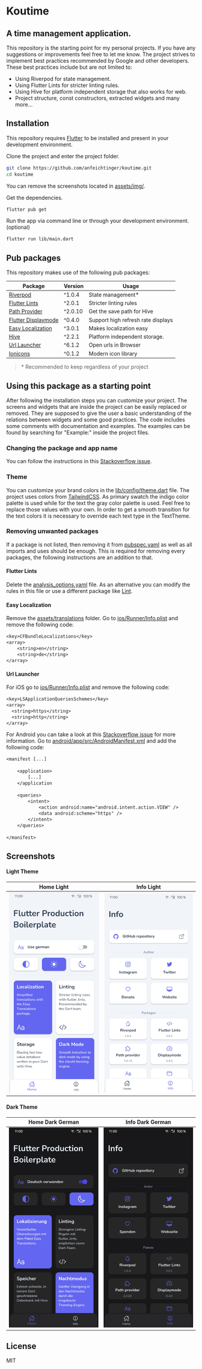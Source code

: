 # Koutime
## A time management application.

This repository is the starting point for my personal projects. If you have any suggestions or improvements feel free to let me know. The project strives to implement best practices recommended by Google and other developers. These best practices include but are not limited to:

- Using Riverpod for state management.
- Using Flutter Lints for stricter linting rules.
- Using Hive for platform independent storage that also works for web.
- Project structure, const constructors, extracted widgets and many more...

## Installation

This repository requires [Flutter](https://flutter.dev/docs/get-started/install) to be installed and present in your development environment.

Clone the project and enter the project folder.
```sh
git clone https://github.com/anfeichtinger/koutime.git
cd koutime
```

You can remove the screenshots located in [assets/img/](./assets/img).

Get the dependencies.
```sh
flutter pub get
```

Run the app via command line or through your development environment. (optional)
```sh
flutter run lib/main.dart
```

## Pub packages

This repository makes use of the following pub packages:

| Package | Version | Usage |
| ------ | ------ | ------ |
| [Riverpod](https://pub.dev/packages/flutter_riverpod) | ^1.0.4 | State management*
| [Flutter Lints](https://pub.dev/packages/flutter_lints) | ^2.0.1 | Stricter linting rules
| [Path Provider](https://pub.dev/packages/path_provider) | ^2.0.10 | Get the save path for Hive
| [Flutter Displaymode](https://pub.dev/packages/flutter_displaymode) | ^0.4.0 | Support high refresh rate displays
| [Easy Localization](https://pub.dev/packages/easy_localization) | ^3.0.1 | Makes localization easy
| [Hive](https://pub.dev/packages/hive) | ^2.2.1 | Platform independent storage.
| [Url Launcher](https://pub.dev/packages/url_launcher) | ^6.1.2 | Open urls in Browser
| [Ionicons](https://pub.dev/packages/ionicons) | ^0.1.2 | Modern icon library
> \* Recommended to keep regardless of your project

## Using this package as a starting point

After following the installation steps you can customize your project.
The screens and widgets that are inside the project can be easily replaced or removed. They are supposed to give the user a basic understanding of the relations between widgets and some good practices. The code includes some comments with documentation and examples. The examples can be found by searching for "Example:" inside the project files.

### Changing the package and app name

You can follow the instructions in this [Stackoverflow issue](https://stackoverflow.com/a/51550358).

### Theme

You can customize your brand colors in the [lib/config/theme.dart](./lib/config/theme.dart) file.
The project uses colors from [TailwindCSS](https://tailwindcss.com/docs/customizing-colors). As primary swatch the indigo color palette is used while for the text the gray color palette is used. Feel free to replace those values with your own.
In order to get a smooth transition for the text colors it is necessary to override each text type in the TextTheme.

### Removing unwanted packages

If a package is not listed, then removing it from [pubspec.yaml](./pubspec.yaml) as well as all imports and uses should be enough. This is required for removing every packages, the following instructions are an addition to that.

#### Flutter Lints

Delete the [analysis_options.yaml](./analysis_options.yaml) file.
As an alternative you can modify the rules in this file or use a different package like [Lint](https://pub.dev/packages/lint).

#### Easy Localization

Remove the [assets/translations](./assets/translations) folder.
Go to [ios/Runner/Info.plist](./ios/Runner/Info.plist) and remove the following code:

```
<key>CFBundleLocalizations</key>
<array>
	<string>en</string>
   	<string>de</string>
</array>
```

#### Url Launcher

For iOS go to [ios/Runner/Info.plist](./ios/Runner/Info.plist) and remove the following code:

```
<key>LSApplicationQueriesSchemes</key>
<array>
  <string>https</string>
  <string>http</string>
</array>
```

For Android you can take a look at this [Stackoverflow issue](https://stackoverflow.com/a/65082750) for more information.
Go to [android/app/src/AndroidManifest.xml](./android/app/src/main/AndroidManifest.xml) and add the following code:

```
<manifest [...]

    <application>
        [...]
    </application
    
    <queries>
        <intent>
            <action android:name="android.intent.action.VIEW" />
            <data android:scheme="https" />
        </intent>
    </queries>

</manifest>
```

## Screenshots

#### Light Theme

| Home Light | Info Light |
| ------ | ------ |
| ![Home Light](./assets/img/home_light.jpg) | ![Info Light](./assets/img/info_light.jpg) |

#### Dark Theme

| Home Dark German | Info Dark German |
| ------ | ------ |
| ![Home Dark](./assets/img/home_dark.jpg) | ![Info Dark](./assets/img/info_dark.jpg) |

## License

MIT
